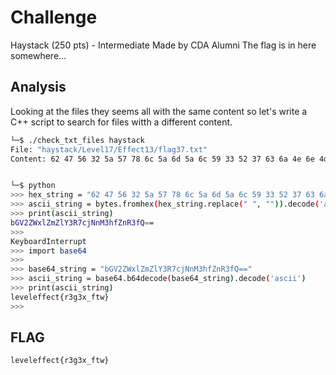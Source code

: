 # Challenge

Haystack (250 pts) - Intermediate Made by CDA Alumni
The flag is in here somewhere...

## Analysis

Looking at the files they seems all with the same content so let's write a  C++ script to search for files witth a different content.

```bash
└─$ ./check_txt_files haystack                                                                                                                    
File: "haystack/Level17/Effect13/flag37.txt"
Content: 62 47 56 32 5a 57 78 6c 5a 6d 5a 6c 59 33 52 37 63 6a 4e 6e 4d 33 68 66 5a 6e 52 33 66 51 3d 3d


└─$ python                                                                                                                                                                                 
>>> hex_string = "62 47 56 32 5a 57 78 6c 5a 6d 5a 6c 59 33 52 37 63 6a 4e 6e 4d 33 68 66 5a 6e 52 33 66 51 3d 3d"
>>> ascii_string = bytes.fromhex(hex_string.replace(" ", "")).decode('ascii')
>>> print(ascii_string)
bGV2ZWxlZmZlY3R7cjNnM3hfZnR3fQ==
>>> 
KeyboardInterrupt
>>> import base64
>>> 
>>> base64_string = "bGV2ZWxlZmZlY3R7cjNnM3hfZnR3fQ=="
>>> ascii_string = base64.b64decode(base64_string).decode('ascii')
>>> print(ascii_string)
leveleffect{r3g3x_ftw}
>>> 
```

## FLAG

```bash
leveleffect{r3g3x_ftw}
```